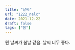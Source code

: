 ```yaml
---
title: "날씨"
url: "1222_nalc"
date: 2021-12-22
draft: false
tags: ["봄"]
---
```

뭔 날씨가 봄날 같음. 날씨 너무 좋다.
